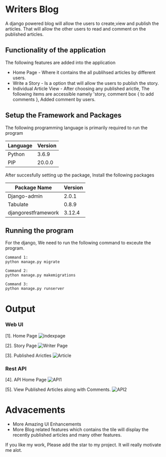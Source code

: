 # Writers Blog
A django powered blog will allow the users to create,view and publish the articles. That will allow the other users to read and comment on the published articles.

## Functionality of the application
The following features are added into the application
  * Home Page - Where it contains the all publihsed articles by different users.
  * Write a Story - Is a option that will allow the users to publish the story.
  * Individual Article View - After choosing any published arictle, The following items are accessible namely 'story, comment box { to add comments }, Added comment by users.

## Setup the Framework and Packages
The following programming language is primarily required to run the program

| Language    |   Version   |
|-------------|-------------|
|  Python     |   3.6.9     |
|    PIP      |   20.0.0    |


After succesfully setting up the package, Install the following packages

| Package Name|   Version   |
|-------------|-------------|
| Django-admin|  2.0.1      |
| Tabulate    |  0.8.9      |
|djangorestframework| 3.12.4|


## Running the program
For the django, We need to run the following command to exceute the program.
````
Command 1:
python manage.py migrate

Command 2:
python manage.py makemigrations

Command 3:
python manage.py runserver

````

# Output 
### Web UI
[1]. Home Page
![indexpage](https://user-images.githubusercontent.com/86065440/148673465-17111853-86ea-4d0e-a7a8-57321f058c6f.png)

[2]. Story Page
![Writer Page](https://user-images.githubusercontent.com/86065440/148673483-639746f9-73cd-45ae-818b-f9703ecb8668.png)

[3]. Published Arictles 
![Article](https://user-images.githubusercontent.com/86065440/148673493-d0e87733-c513-4c09-a715-73528b0e58e5.png)

### Rest API
[4]. API Home Page
![API1](https://user-images.githubusercontent.com/86065440/148673510-da1e4488-9509-4b32-80bc-0f369dfa5e6b.png)

[5]. View Published Articles along with Comments.
![API2](https://user-images.githubusercontent.com/86065440/148673525-d7cd6a2e-2baa-4789-b40a-94b6bf7a66de.png)


# Advacements
* More Amazing UI Enhancements
* More Blog related features which contains the tile will display the recently published articles and many other features.

If you like my work, Please add the star to my project. It will really motivate me alot.




